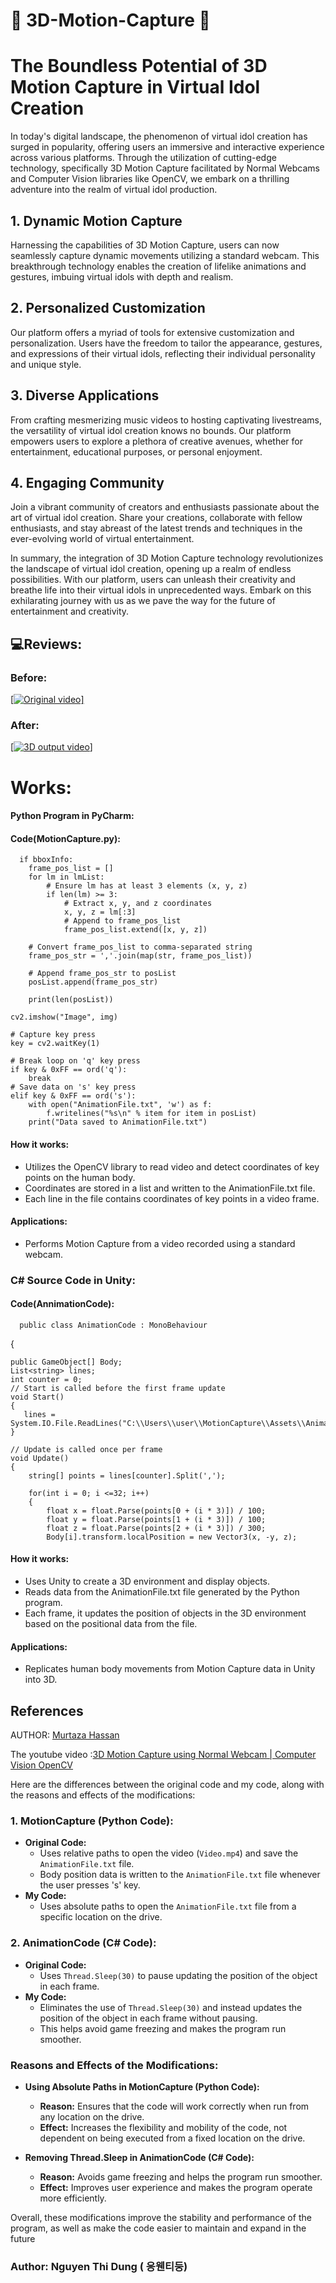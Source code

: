 # 🎥 3D-Motion-Capture 🎥

# The Boundless Potential of 3D Motion Capture in Virtual Idol Creation

In today's digital landscape, the phenomenon of virtual idol creation has surged in popularity, offering users an immersive and interactive experience across various platforms. Through the utilization of cutting-edge technology, specifically 3D Motion Capture facilitated by Normal Webcams and Computer Vision libraries like OpenCV, we embark on a thrilling adventure into the realm of virtual idol production.

## 1. Dynamic Motion Capture

Harnessing the capabilities of 3D Motion Capture, users can now seamlessly capture dynamic movements utilizing a standard webcam. This breakthrough technology enables the creation of lifelike animations and gestures, imbuing virtual idols with depth and realism.

## 2. Personalized Customization

Our platform offers a myriad of tools for extensive customization and personalization. Users have the freedom to tailor the appearance, gestures, and expressions of their virtual idols, reflecting their individual personality and unique style.

## 3. Diverse Applications

From crafting mesmerizing music videos to hosting captivating livestreams, the versatility of virtual idol creation knows no bounds. Our platform empowers users to explore a plethora of creative avenues, whether for entertainment, educational purposes, or personal enjoyment.

## 4. Engaging Community

Join a vibrant community of creators and enthusiasts passionate about the art of virtual idol creation. Share your creations, collaborate with fellow enthusiasts, and stay abreast of the latest trends and techniques in the ever-evolving world of virtual entertainment.

In summary, the integration of 3D Motion Capture technology revolutionizes the landscape of virtual idol creation, opening up a realm of endless possibilities. With our platform, users can unleash their creativity and breathe life into their virtual idols in unprecedented ways. Embark on this exhilarating journey with us as we pave the way for the future of entertainment and creativity.

## 💻Reviews:
### Before:
[[![Original video](https://img.youtube.com/vi/VIDEO_ID/0.jpg)]](https://github.com/yunee19/cartoon/assets/133479803/ff3e5e38-f609-4497-bdc1-3ba5254e58de)

### After:
[[![3D output video](https://img.youtube.com/vi/VIDEO_ID/0.jpg)]](https://github.com/yunee19/cartoon/assets/133479803/11b45026-53fb-43d8-9e3c-fbf8ba8a878a)

# Works:

#### Python Program in PyCharm:
#### Code(MotionCapture.py):

      if bboxInfo:
        frame_pos_list = []
        for lm in lmList:
            # Ensure lm has at least 3 elements (x, y, z)
            if len(lm) >= 3:
                # Extract x, y, and z coordinates
                x, y, z = lm[:3]
                # Append to frame_pos_list
                frame_pos_list.extend([x, y, z])

        # Convert frame_pos_list to comma-separated string
        frame_pos_str = ','.join(map(str, frame_pos_list))

        # Append frame_pos_str to posList
        posList.append(frame_pos_str)

        print(len(posList))

    cv2.imshow("Image", img)

    # Capture key press
    key = cv2.waitKey(1)

    # Break loop on 'q' key press
    if key & 0xFF == ord('q'):
        break
    # Save data on 's' key press
    elif key & 0xFF == ord('s'):
        with open("AnimationFile.txt", 'w') as f:
            f.writelines("%s\n" % item for item in posList)
        print("Data saved to AnimationFile.txt")

#### How it works:
- Utilizes the OpenCV library to read video and detect coordinates of key points on the human body.
- Coordinates are stored in a list and written to the AnimationFile.txt file.
- Each line in the file contains coordinates of key points in a video frame.

#### Applications:
- Performs Motion Capture from a video recorded using a standard webcam.

### C# Source Code in Unity:
#### Code(AnnimationCode):

      public class AnimationCode : MonoBehaviour
{

    public GameObject[] Body;
    List<string> lines;
    int counter = 0;
    // Start is called before the first frame update
    void Start()
    {
       lines = System.IO.File.ReadLines("C:\\Users\\user\\MotionCapture\\Assets\\AnimationFile.txt").ToList();
    }

    // Update is called once per frame
    void Update()
    {
        string[] points = lines[counter].Split(',');

        for(int i = 0; i <=32; i++) 
        {
            float x = float.Parse(points[0 + (i * 3)]) / 100;
            float y = float.Parse(points[1 + (i * 3)]) / 100;
            float z = float.Parse(points[2 + (i * 3)]) / 300;
            Body[i].transform.localPosition = new Vector3(x, -y, z);

#### How it works:
- Uses Unity to create a 3D environment and display objects.
- Reads data from the AnimationFile.txt file generated by the Python program.
- Each frame, it updates the position of objects in the 3D environment based on the positional data from the file.

#### Applications:
- Replicates human body movements from Motion Capture data in Unity into 3D.
## References
AUTHOR: [Murtaza Hassan](https://murtazahassan.com/)

The youtube video :[3D Motion Capture using Normal Webcam | Computer Vision OpenCV ](https://www.youtube.com/watch?v=BtMs0ysTdkM)

Here are the differences between the original code and my code, along with the reasons and effects of the modifications:

### 1. **MotionCapture (Python Code):**
   - **Original Code:**
     - Uses relative paths to open the video (`Video.mp4`) and save the `AnimationFile.txt` file.
     - Body position data is written to the `AnimationFile.txt` file whenever the user presses 's' key.
   - **My Code:**
     - Uses absolute paths to open the `AnimationFile.txt` file from a specific location on the drive.
  
### 2. **AnimationCode (C# Code):**
   - **Original Code:**
     - Uses `Thread.Sleep(30)` to pause updating the position of the object in each frame.
   - **My Code:**
     - Eliminates the use of `Thread.Sleep(30)` and instead updates the position of the object in each frame without pausing. 
     - This helps avoid game freezing and makes the program run smoother.
  
### Reasons and Effects of the Modifications:
   - **Using Absolute Paths in MotionCapture (Python Code):**
     - **Reason:** Ensures that the code will work correctly when run from any location on the drive.
     - **Effect:** Increases the flexibility and mobility of the code, not dependent on being executed from a fixed location on the drive.

   - **Removing Thread.Sleep in AnimationCode (C# Code):**
     - **Reason:** Avoids game freezing and helps the program run smoother.
     - **Effect:** Improves user experience and makes the program operate more efficiently.

Overall, these modifications improve the stability and performance of the program, as well as make the code easier to maintain and expand in the future

### Author: Nguyen Thi Dung ( 응웬티둥)
